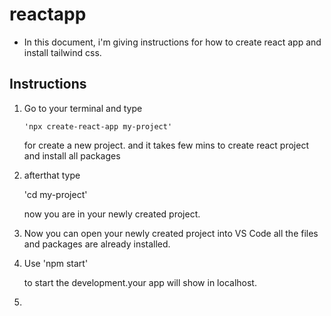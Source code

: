# reactapp

- In this document, i'm giving instructions for how to create react app and install tailwind css.

## Instructions

1.  Go to your terminal and type

        'npx create-react-app my-project'

    for create a new project. and it takes few mins to create react project and install all packages

2.  afterthat type

    'cd my-project'

    now you are in your newly created project.

3.  Now you can open your newly created project into VS Code all the files and packages are already installed.

4.  Use
    'npm start'

    to start the development.your app will show in localhost.

5.
